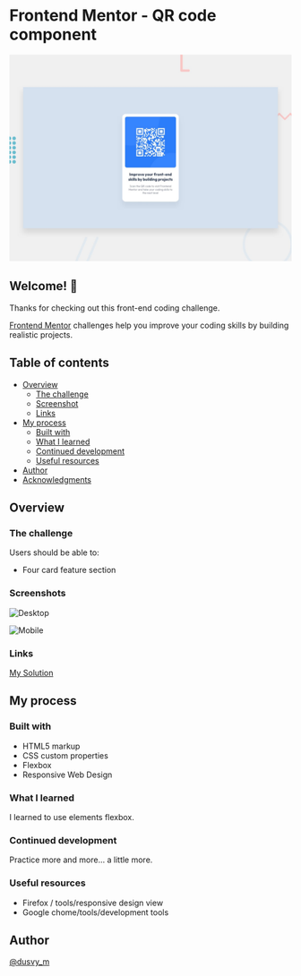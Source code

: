 # Frontend Mentor - QR code component

![Design preview for the QR code component coding challenge](./design/desktop-preview.jpg)

## Welcome! 👋

Thanks for checking out this front-end coding challenge.

[Frontend Mentor](https://www.frontendmentor.io) challenges help you improve your coding skills by building realistic projects.

## Table of contents

- [Overview](#overview)
  - [The challenge](#the-challenge)
  - [Screenshot](#screenshot)
  - [Links](#links)
- [My process](#my-process)
  - [Built with](#built-with)
  - [What I learned](#what-i-learned)
  - [Continued development](#continued-development)
  - [Useful resources](#useful-resources)
- [Author](#author)
- [Acknowledgments](#acknowledgments)

## Overview

### The challenge

Users should be able to:

- Four card feature section

### Screenshots

![Desktop](https://github.com/dovelym/FEM-qr-code-component-main/blob/main/screenshots/desktop.png)

![Mobile](https://github.com/dovelym/FEM-qr-code-component-main/blob/main/screenshots/mobile.png)

### Links

[My Solution](https://dovelym.github.io/FEM-qr-code-component-main/)


## My process

### Built with

- HTML5 markup
- CSS custom properties
- Flexbox
- Responsive Web Design

### What I learned

I learned to use elements flexbox.

### Continued development

 Practice more and more... a little more.

### Useful resources

- Firefox / tools/responsive design view
- Google chome/tools/development tools

## Author
[@dusvy_m](https://github.com/dovelym)
